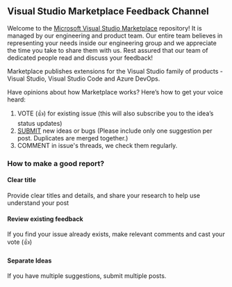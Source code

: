 ## Visual Studio Marketplace Feedback Channel

Welcome to the [Microsoft Visual Studio Marketplace](https://marketplace.visualstudio.com/) repository!
It is managed by our engineering and product team. Our entire team believes in representing your needs inside our engineering group and we appreciate the time you take to share them with us. Rest assured that our team of dedicated people read and discuss your feedback!

Marketplace publishes extensions for the Visual Studio family of products - Visual Studio, Visual Studio Code and Azure DevOps.

Have opinions about how Marketplace works? Here’s how to get your voice heard:
1. VOTE (👍) for existing issue (this will also subscribe you to the idea’s status updates)
2. [SUBMIT](https://github.com/microsoft/vsmarketplace/issues/new/choose) new ideas or bugs (Please include only one suggestion per post. Duplicates are merged together.)
3. COMMENT in issue's threads, we check them regularly.

### How to make a good report?

#### Clear title 
Provide clear titles and details, and share your research to help use understand your post

#### Review existing feedback
If you find your issue already exists, make relevant comments and cast your vote (👍)

#### Separate Ideas
If you have multiple suggestions, submit multiple posts.